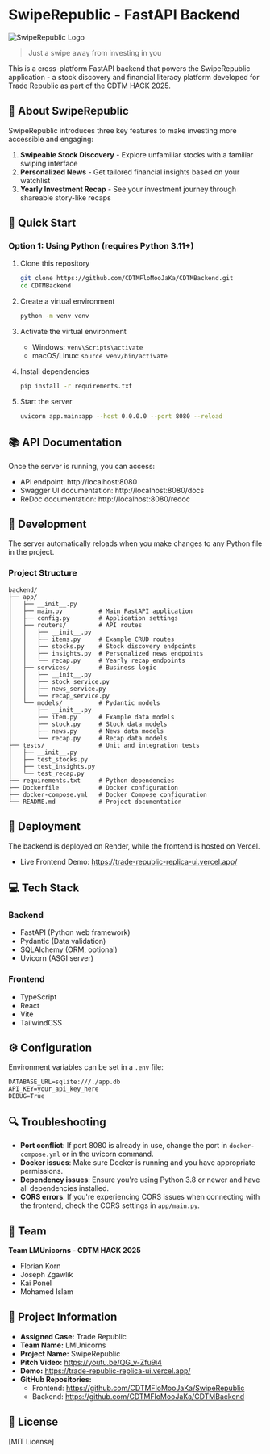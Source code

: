 # SwipeRepublic - FastAPI Backend

![SwipeRepublic Logo](https://via.placeholder.com/800x200?text=SwipeRepublic)

> Just a swipe away from investing in you

This is a cross-platform FastAPI backend that powers the SwipeRepublic application - a stock discovery and financial literacy platform developed for Trade Republic as part of the CDTM HACK 2025.

## 📱 About SwipeRepublic

SwipeRepublic introduces three key features to make investing more accessible and engaging:

1. **Swipeable Stock Discovery** - Explore unfamiliar stocks with a familiar swiping interface
2. **Personalized News** - Get tailored financial insights based on your watchlist
3. **Yearly Investment Recap** - See your investment journey through shareable story-like recaps

## 🚀 Quick Start

### Option 1: Using Python (requires Python 3.11+)

1. Clone this repository
   ```bash
   git clone https://github.com/CDTMFloMooJaKa/CDTMBackend.git
   cd CDTMBackend
   ```

2. Create a virtual environment
   ```bash
   python -m venv venv
   ```

3. Activate the virtual environment
   - Windows: `venv\Scripts\activate`
   - macOS/Linux: `source venv/bin/activate`

4. Install dependencies
   ```bash
   pip install -r requirements.txt
   ```

5. Start the server
   ```bash
   uvicorn app.main:app --host 0.0.0.0 --port 8080 --reload
   ```

## 📚 API Documentation

Once the server is running, you can access:
- API endpoint: http://localhost:8080
- Swagger UI documentation: http://localhost:8080/docs
- ReDoc documentation: http://localhost:8080/redoc

## 🔧 Development

The server automatically reloads when you make changes to any Python file in the project.

### Project Structure

```
backend/
├── app/
│   ├── __init__.py
│   ├── main.py          # Main FastAPI application
│   ├── config.py        # Application settings
│   ├── routers/         # API routes
│   │   ├── __init__.py
│   │   ├── items.py     # Example CRUD routes
│   │   ├── stocks.py    # Stock discovery endpoints
│   │   ├── insights.py  # Personalized news endpoints
│   │   └── recap.py     # Yearly recap endpoints
│   ├── services/        # Business logic
│   │   ├── __init__.py
│   │   ├── stock_service.py
│   │   ├── news_service.py
│   │   └── recap_service.py
│   └── models/          # Pydantic models
│       ├── __init__.py
│       ├── item.py      # Example data models
│       ├── stock.py     # Stock data models
│       ├── news.py      # News data models
│       └── recap.py     # Recap data models
├── tests/               # Unit and integration tests
│   ├── __init__.py
│   ├── test_stocks.py
│   ├── test_insights.py
│   └── test_recap.py
├── requirements.txt     # Python dependencies
├── Dockerfile           # Docker configuration
├── docker-compose.yml   # Docker Compose configuration
└── README.md            # Project documentation
```
## 🚢 Deployment

The backend is deployed on Render, while the frontend is hosted on Vercel.

- Live Frontend Demo: https://trade-republic-replica-ui.vercel.app/

## 💻 Tech Stack

### Backend
- FastAPI (Python web framework)
- Pydantic (Data validation)
- SQLAlchemy (ORM, optional)
- Uvicorn (ASGI server)

### Frontend
- TypeScript
- React
- Vite
- TailwindCSS

## ⚙️ Configuration

Environment variables can be set in a `.env` file:
```
DATABASE_URL=sqlite:///./app.db
API_KEY=your_api_key_here
DEBUG=True
```

## 🔍 Troubleshooting

- **Port conflict**: If port 8080 is already in use, change the port in `docker-compose.yml` or in the uvicorn command.
- **Docker issues**: Make sure Docker is running and you have appropriate permissions.
- **Dependency issues**: Ensure you're using Python 3.8 or newer and have all dependencies installed.
- **CORS errors**: If you're experiencing CORS issues when connecting with the frontend, check the CORS settings in `app/main.py`.

## 🌟 Team

**Team LMUnicorns - CDTM HACK 2025**
- Florian Korn
- Joseph Zgawlik
- Kai Ponel
- Mohamed Islam

## 📄 Project Information

- **Assigned Case:** Trade Republic
- **Team Name:** LMUnicorns
- **Project Name:** SwipeRepublic
- **Pitch Video:** https://youtu.be/QG_v-Zfu9i4
- **Demo:** https://trade-republic-replica-ui.vercel.app/
- **GitHub Repositories:**
  - Frontend: https://github.com/CDTMFloMooJaKa/SwipeRepublic
  - Backend: https://github.com/CDTMFloMooJaKa/CDTMBackend

## 📝 License

[MIT License]